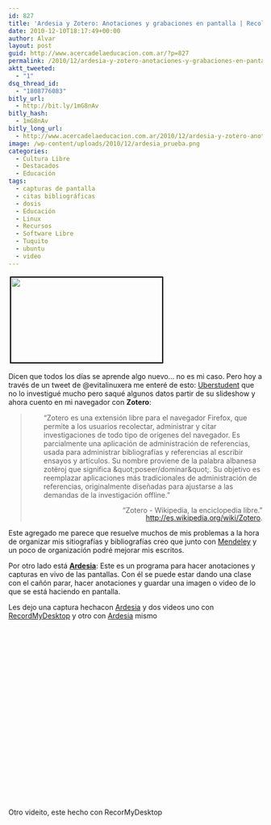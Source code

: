 ```yaml
---
id: 827
title: 'Ardesia y Zotero: Anotaciones y grabaciones en pantalla | Recolección y administración de fuentes'
date: 2010-12-10T18:17:49+00:00
author: Alvar
layout: post
guid: http://www.acercadelaeducacion.com.ar/?p=827
permalink: /2010/12/ardesia-y-zotero-anotaciones-y-grabaciones-en-pantalla-recoleccion-y-admistracion-de-fuentes/
aktt_tweeted:
  - "1"
dsq_thread_id:
  - "1808776083"
bitly_url:
  - http://bit.ly/1mG8nAv
bitly_hash:
  - 1mG8nAv
bitly_long_url:
  - http://www.acercadelaeducacion.com.ar/2010/12/ardesia-y-zotero-anotaciones-y-grabaciones-en-pantalla-recoleccion-y-admistracion-de-fuentes/
image: /wp-content/uploads/2010/12/ardesia_prueba.png
categories:
  - Cultura Libre
  - Destacados
  - Educación
tags:
  - capturas de pantalla
  - citas bibliográficas
  - dosis
  - Educación
  - Linux
  - Recursos
  - Software Libre
  - Tuquito
  - ubuntu
  - video
---
```

<a href="http://www.acercadelaeducacion.com.ar/wp-content/uploads/2010/12/ardesia_prueba.png"><img class="size-medium wp-image-830 alignleft" style="border: 2px solid black; margin: 3px;" title="ardesia_prueba" src="http://www.acercadelaeducacion.com.ar/wp-content/uploads/2010/12/ardesia_prueba-300x168.png" alt="" width="300" height="168" /></a>

Dicen que todos los días se aprende algo nuevo... no es mi caso. Pero hoy a través de un tweet de @evitalinuxera me enteré de esto: <a title="Pagina de uberstudent" href="http://www.uberstudent.org/">Uberstudent</a> que no lo investigué mucho pero saqué algunos datos partir de su slideshow y ahora cuento en mi navegador con <strong>Zotero</strong>:
<div class="zotero-notes">
<div class="zotero-note">
<blockquote cite="http://es.wikipedia.org/wiki/Zotero">
<p style="margin-left: 30px;">“Zotero es una extensión libre para el navegador Firefox, que permite a los usuarios recolectar, administrar y citar investigaciones de todo tipo de orígenes del navegador. Es parcialmente una aplicación de administración de referencias, usada para administrar bibliografías y referencias al escribir ensayos y artículos. Su nombre proviene de la palabra albanesa zotëroj que significa &amp;quot;poseer/dominar&amp;quot;. Su objetivo es reemplazar aplicaciones más tradicionales de administración de referencias, originalmente diseñadas para ajustarse a las demandas de la investigación offline.”</p>

<div style="line-height: 1.1em; margin-left: 0.5in; text-indent: -0.5in;">
<p style="margin: 0pt; text-align: right;">“Zotero - Wikipedia, la enciclopedia libre.” <a href="http://es.wikipedia.org/wiki/Zotero">http://es.wikipedia.org/wiki/Zotero</a>.</p>

</div></blockquote>
</div>
</div>
Este agregado me parece que resuelve muchos de mis problemas a la hora de organizar mis sitiografías y bibliografías creo que junto con <a title="Sitio Mendeley" href="http://www.mendeley.com/">Mendeley</a> y un poco de organización podré mejorar mis escritos.

Por otro lado está <a href="http://code.google.com/p/ardesia/"><strong>Ardesia</strong></a>: Este es un programa para hacer anotaciones y capturas en vivo de las pantallas. Con él se puede estar dando una clase con el cañón parar, hacer anotaciones y guardar una imagen o video de lo que se está haciendo en pantalla.

Les dejo una captura hechacon <a href="http://code.google.com/p/ardesia/">Ardesia</a> y dos videos uno con <a title="Página de recordMyDesktop" href="http://recordmydesktop.sourceforge.net/about.php">RecordMyDesktop</a> y otro con <a href="http://code.google.com/p/ardesia/">Ardesia</a> mismo
<p style="text-align: center;"></p>
<object classid="clsid:d27cdb6e-ae6d-11cf-96b8-444553540000" width="425" height="344" codebase="http://download.macromedia.com/pub/shockwave/cabs/flash/swflash.cab#version=6,0,40,0"><param name="allowFullScreen" value="true" /><param name="allowscriptaccess" value="always" /><param name="src" value="http://www.youtube.com/v/lH426rYMeGc?hl=es&amp;fs=1" /><param name="allowfullscreen" value="true" /><embed type="application/x-shockwave-flash" width="425" height="344" src="http://www.youtube.com/v/lH426rYMeGc?hl=es&amp;fs=1" allowscriptaccess="always" allowfullscreen="true"></embed></object>

Otro videito, este hecho con RecorMyDesktop
<object classid="clsid:d27cdb6e-ae6d-11cf-96b8-444553540000" width="425" height="344" codebase="http://download.macromedia.com/pub/shockwave/cabs/flash/swflash.cab#version=6,0,40,0"><param name="allowFullScreen" value="true" /><param name="allowscriptaccess" value="always" /><param name="src" value="http://www.youtube.com/v/IMgWcnp2j5s?hl=es&amp;fs=1" /><param name="allowfullscreen" value="true" /><embed type="application/x-shockwave-flash" width="425" height="344" src="http://www.youtube.com/v/IMgWcnp2j5s?hl=es&amp;fs=1" allowscriptaccess="always" allowfullscreen="true"></embed></object>